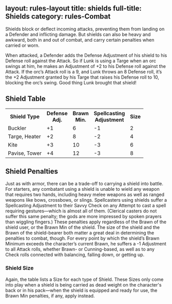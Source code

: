 layout: rules-layout
title: shields
full-title: Shields
category: rules-Combat
---

Shields block or deflect incoming attacks, preventing them from landing on a Defender and inflicting damage. But shields can also be heavy and awkward, both in and out of combat, and carry certain penalties when carried or worn.

When attacked, a Defender adds the Defense Adjustment of his shield to his Defense roll against the Attack. So if Lunk is using a Targe when an orc swings at him, he makes an Adjustment of +2 to his Defense roll against the Attack. If the orc’s Attack roll is a 9, and Lunk throws an 8 Defense roll, it’s the +2 Adjustment granted by his Targe that raises his Defense roll to 10, blocking the orc’s swing. Good thing Lunk brought that shield!

## Shield Table
<table>
  <tr>
    <th>Shield Type</th>
    <th>Defense<br>Adj.</th>
    <th>Brawn<br>Min.</th>
    <th>Spellcasting<br>Adjustment</th>
    <th>Size</th>
  </tr>
  <tr>
    <td>Buckler</td>
    <td>+1</td>
    <td>6</td>
    <td>-1</td>
    <td>2</td>
  </tr>
  <tr>
    <td>Targe, Heater</td>
    <td>+2</td>
    <td>8</td>
    <td>-2</td>
    <td>4</td>
  </tr>
  <tr>
    <td>Kite</td>
    <td>+3</td>
    <td>10</td>
    <td>-3</td>
    <td>6</td>
  </tr>
  <tr>
    <td>Pavise, Tower</td>
    <td>+4</td>
    <td>12</td>
    <td>-3</td>
    <td>8</td>
  </tr>
</table>

## Shield Penalties
Just as with armor, there can be a trade-off to carrying a shield into battle. For starters, any combatant using a shield is unable to wield any weapon that requires two hands, including heavy melee weapons as well as ranged weapons like bows, crossbows, or slings. Spellcasters using shields suffer a Spellcasting Adjustment to their Savvy Check on any Attempt to cast a spell requiring gestures—which is almost all of them. (Clerical casters do not suffer this same penalty; the gods are more impressed by spoken prayers than wiggling fingers.) These penalties apply regardless of the Brawn of the shield user, or the Brawn Min of the shield.
The size of the shield and the Brawn of the shield-bearer both matter a great deal in determining the penalties to combat, though. For every point by which the shield’s Brawn Minimum exceeds the character’s current Brawn, he suffers a -1 Adjustment to all Attack rolls, whether Brawn- or Cunning-based, as well as to any Check rolls connected with balancing, falling down, or getting up.

### Shield Size
Again, the table lists a Size for each type of Shield. These Sizes only come into play when a shield is being carried as dead weight on the character's back or in his pack&mdash;when the shield is equipped and ready for use, the Brawn Min penalties, if any, apply instead.


